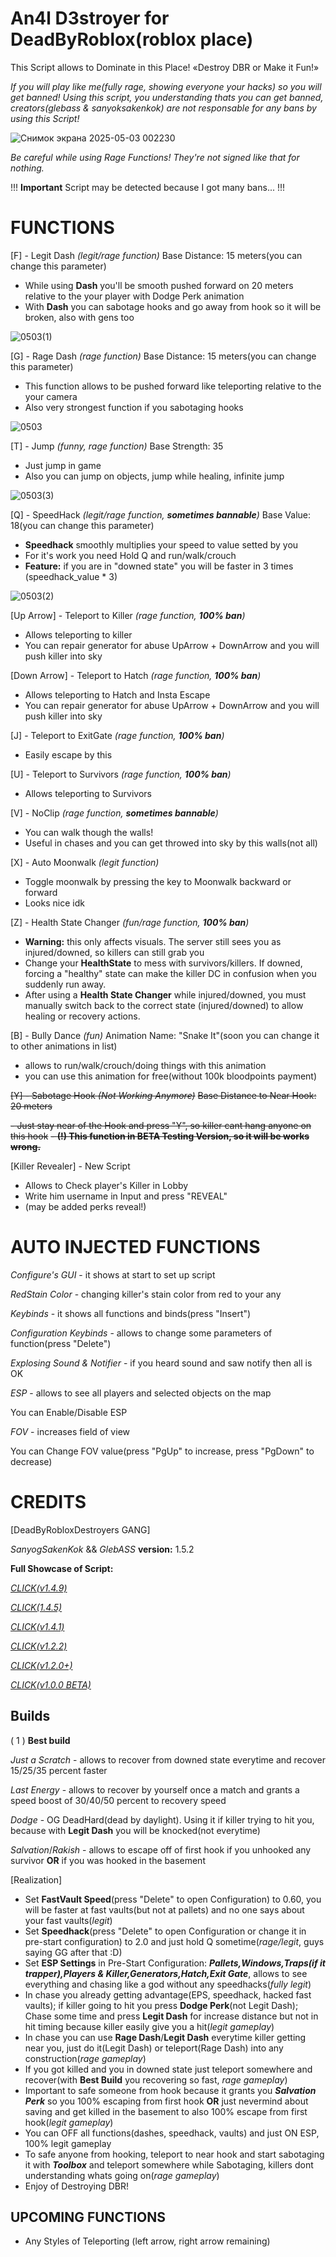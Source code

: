 # An4l D3stroyer for DeadByRoblox(roblox place)
This Script allows to Dominate in this Place!
«Destroy DBR or Make it Fun!»

*If you will play like me(fully rage, showing everyone your hacks) so you will get banned!*
*Using this script, you understanding thats you can get banned, creators(glebass & sanyoksakenkok) are not responsable for any bans by using this Script!*

![Снимок экрана 2025-05-03 002230](https://github.com/user-attachments/assets/2818ef36-f6b5-4aef-bbb3-16bc5d71084c)

*Be careful while using Rage Functions! They're not signed like that for nothing.*

!!! **Important** Script may be detected because I got many bans... !!!

# FUNCTIONS
[F] - Legit Dash *(legit/rage function)*
Base Distance: 15 meters(you can change this parameter)

- While using **Dash** you'll be smooth pushed forward on 20 meters relative to the your player with Dodge Perk animation
- With **Dash** you can sabotage hooks and go away from hook so it will be broken, also with gens too


![0503(1)](https://github.com/user-attachments/assets/b1bf132d-57c3-4638-9f70-4abf303c033e)


[G] - Rage Dash *(rage function)*
Base Distance: 15 meters(you can change this parameter)

- This function allows to be pushed forward like teleporting relative to the your camera
- Also very strongest function if you sabotaging hooks


![0503](https://github.com/user-attachments/assets/5ee3c1f5-789d-44a1-be10-9c8d69d9ebcd)


[T] - Jump *(funny, rage function)*
Base Strength: 35

- Just jump in game
- Also you can jump on objects, jump while healing, infinite jump


![0503(3)](https://github.com/user-attachments/assets/9e8737d7-68df-479b-99a4-f42ff32fccd9)


[Q] - SpeedHack *(legit/rage function, **sometimes bannable**)*
Base Value: 18(you can change this parameter)

- **Speedhack** smoothly multiplies your speed to value setted by you
- For it's work you need Hold Q and run/walk/crouch
- **Feature:** if you are in "downed state" you will be faster in 3 times (speedhack_value * 3)


![0503(2)](https://github.com/user-attachments/assets/28c70432-70a8-4373-91eb-76bf52b46287)


[Up Arrow] - Teleport to Killer *(rage function, **100% ban**)*

- Allows teleporting to killer
- You can repair generator for abuse UpArrow + DownArrow and you will push killer into sky


[Down Arrow] - Teleport to Hatch *(rage function, **100% ban**)*

- Allows teleporting to Hatch and Insta Escape
- You can repair generator for abuse UpArrow + DownArrow and you will push killer into sky


[J] - Teleport to ExitGate *(rage function, **100% ban**)*

- Easily escape by this


[U] - Teleport to Survivors *(rage function, **100% ban**)*

- Allows teleporting to Survivors


[V] - NoClip *(rage function, **sometimes bannable**)*

- You can walk though the walls!
- Useful in chases and you can get throwed into sky by this walls(not all)


[X] - Auto Moonwalk *(legit function)*

- Toggle moonwalk by pressing the key to Moonwalk backward or forward
- Looks nice idk


[Z] - Health State Changer *(fun/rage function, **100% ban**)*

- **Warning:** this only affects visuals. The server still sees you as injured/downed, so killers can still grab you
- Change your **HealthState** to mess with survivors/killers. If downed, forcing a "healthy" state can make the killer DC in confusion when you suddenly run away.
- After using a **Health State Changer** while injured/downed, you must manually switch back to the correct state (injured/downed) to allow healing or recovery actions.


[B] - Bully Dance *(fun)*
Animation Name: "Snake It"(soon you can change it to other animations in list)

- allows to run/walk/crouch/doing things with this animation
- you can use this animation for free(without 100k bloodpoints payment)


~~[Y] - Sabotage Hook *(Not Working Anymore)*~~
~~Base Distance to Near Hook: 20 meters~~

~~- Just stay near of the Hook and press "Y", so killer cant hang anyone on this hook~~
~~- **(!) This function in BETA Testing Version, so it will be works wrong.**~~


[Killer Revealer] - New Script

- Allows to Check player's Killer in Lobby
- Write him username in Input and press "REVEAL"
- (may be added perks reveal!)

# AUTO INJECTED FUNCTIONS
*Configure's GUI* - it shows at start to set up script

*RedStain Color* - changing killer's stain color from red to your any

*Keybinds* - it shows all functions and binds(press "Insert")

*Configuration Keybinds* - allows to change some parameters of function(press "Delete")

*Explosing Sound & Notifier* - if you heard sound and saw notify then all is OK

*ESP* - allows to see all players and selected objects on the map

You can Enable/Disable ESP

*FOV* - increases field of view

You can Change FOV value(press "PgUp" to increase, press "PgDown" to decrease)


# CREDITS
[DeadByRobloxDestroyers GANG]

*SanyogSakenKok* && *GlebASS*
**version:** 1.5.2

**Full Showcase of Script:**

[*CLICK(v1.4.9)*](https://youtu.be/p2OvGk8UbEk)

[*CLICK(1.4.5)*](https://youtu.be/7lKvQb469Qc)

[*CLICK(v1.4.1)*](https://youtu.be/Q8BuVO4quzk)

[*CLICK(v1.2.2)*](https://www.youtube.com/watch?v=ueZQxLJk620)

[*CLICK(v1.2.0+)*](https://youtu.be/dWvedc3-RwI)

[*CLICK(v1.0.0 BETA)*](https://youtu.be/rUCT19jRR4M)


## Builds
( 1 )
**Best build**

*Just a Scratch* - allows to recover from downed state everytime and recover 15/25/35 percent faster

*Last Energy* - allows to recover by yourself once a match and grants a speed boost of 30/40/50 percent to recovery speed

*Dodge* - OG DeadHard(dead by daylight). Using it if killer trying to hit you, because with **Legit Dash** you will be knocked(not everytime)

*Salvation*/*Rakish* - allows to escape off of first hook if you unhooked any survivor **OR** if you was hooked in the basement


[Realization]

- Set **FastVault Speed**(press "Delete" to open Configuration) to 0.60, you will be faster at fast vaults(but not at pallets) and no one says about your fast vaults(*legit*)
- Set **Speedhack**(press "Delete" to open Configuration or change it in pre-start configuration) to 2.0 and just hold Q sometime(*rage/legit*, guys saying GG after that :D)
- Set **ESP Settings** in Pre-Start Configuration: ***Pallets,Windows,Traps(if it trapper),Players & Killer,Generators,Hatch,Exit Gate***, allows to see everything and chasing like a god without any speedhacks(*fully legit*)
- In chase you already getting advantage(EPS, speedhack, hacked fast vaults); if killer going to hit you press **Dodge Perk**(not Legit Dash); Chase some time and press **Legit Dash** for increase distance but not in hit timing because killer easily give you a hit(*legit gameplay*)
- In chase you can use **Rage Dash**/**Legit Dash** everytime killer getting near you, just do it(Legit Dash) or teleport(Rage Dash) into any construction(*rage gameplay*)
- If you got killed and you in downed state just teleport somewhere and recover(with **Best Build** you recovering so fast, *rage gameplay*)
- Important to safe someone from hook because it grants you ***Salvation Perk*** so you 100% escaping from first hook **OR** just nevermind about saving and get killed in the basement to also 100% escape from first hook(*legit gameplay*)
- You can OFF all functions(dashes, speedhack, vaults) and just ON ESP, 100% legit gameplay
- To safe anyone from hooking, teleport to near hook and start sabotaging it with ***Toolbox*** and teleport somewhere while Sabotaging, killers dont understanding whats going on(*rage gameplay*)
- Enjoy of Destroying DBR!


## UPCOMING FUNCTIONS
- Any Styles of Teleporting (left arrow, right arrow remaining)
